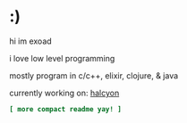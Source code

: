 # :)

hi im exoad

i love low level programming

mostly program in c/c++, elixir, clojure, & java 

currently working on: [halcyon](https://halcyoninae.github.io/.github/)

```ini
[ more compact readme yay! ]
```
